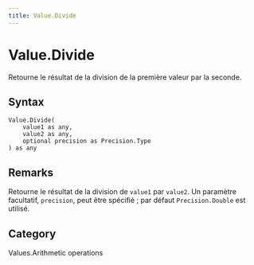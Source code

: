 ```yaml
---
title: Value.Divide
---
```


# Value.Divide


Retourne le résultat de la division de la première valeur par la seconde.


## Syntax

```powerquery
Value.Divide(
    value1 as any,
    value2 as any,
    optional precision as Precision.Type
) as any
```


## Remarks

Retourne le résultat de la division de <code>value1</code> par <code>value2</code>. Un paramètre facultatif, <code>precision</code>, peut être spécifié ; par défaut <code>Precision.Double</code> est utilisé.



## Category
Values.Arithmetic operations
